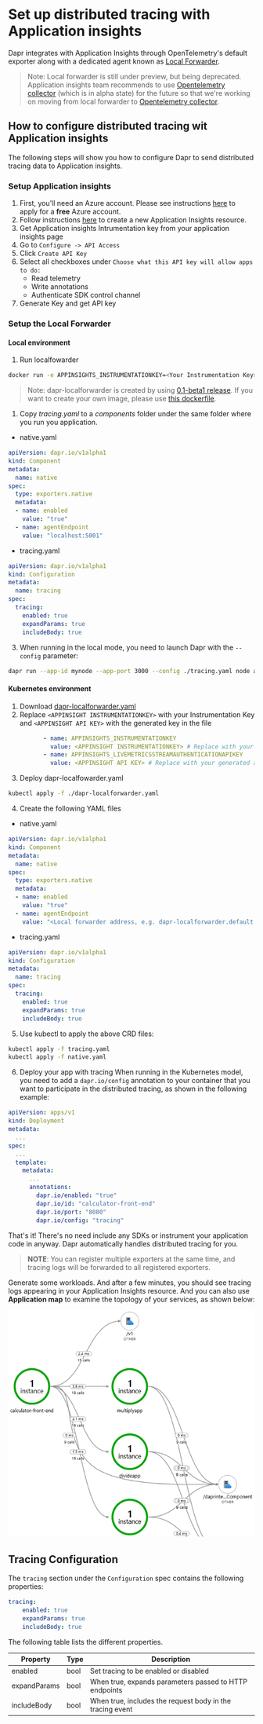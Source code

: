 # Set up distributed tracing with Application insights

Dapr integrates with Application Insights through OpenTelemetry's default exporter along with a dedicated agent known as [Local Forwarder](https://docs.microsoft.com/en-us/azure/azure-monitor/app/opencensus-local-forwarder).

> Note: Local forwarder is still under preview, but being deprecated. Application insights team recommends to use [Opentelemetry collector](https://github.com/open-telemetry/opentelemetry-collector) (which is in alpha state) for the future so that we're working on moving from local forwarder to [Opentelemetry collector](https://github.com/open-telemetry/opentelemetry-collector).

## How to configure distributed tracing wit Application insights

The following steps will show you how to configure Dapr to send distributed tracing data to Application insights.

### Setup Application insights

1. First, you'll need an Azure account. Please see instructions [here](https://azure.microsoft.com/free/) to apply for a **free** Azure account.
2. Follow instructions [here](https://docs.microsoft.com/en-us/azure/azure-monitor/app/create-new-resource) to create a new Application Insights resource.
3. Get Application insights Intrumentation key from your application insights page
4. Go to `Configure -> API Access`
5. Click `Create API Key`
6. Select all checkboxes under `Choose what this API key will allow apps to do:`
   - Read telemetry
   - Write annotations
   - Authenticate SDK control channel
7. Generate Key and get API key

### Setup the Local Forwarder

#### Local environment

1. Run localfowarder

```bash
docker run -e APPINSIGHTS_INSTRUMENTATIONKEY=<Your Instrumentation Key> -e APPINSIGHTS_LIVEMETRICSSTREAMAUTHENTICATIONAPIKEY=<Your API Key> -d -p 50001:50001 daprio/dapr-localforwarder:0.1-beta1
```

> Note: dapr-localforwarder is created by using [0.1-beta1 release](https://github.com/microsoft/ApplicationInsights-LocalForwarder/releases/tag/v0.1-beta1). If you want to create your own image, please use [this dockerfile](./localforwarder/Dockerfile).

1. Copy *tracing.yaml* to a *components* folder under the same folder where you run you application. 

* native.yaml

```yaml
apiVersion: dapr.io/v1alpha1
kind: Component
metadata:
  name: native
spec:
  type: exporters.native
  metadata:
  - name: enabled
    value: "true"
  - name: agentEndpoint
    value: "localhost:5001"
```

* tracing.yaml

```yaml
apiVersion: dapr.io/v1alpha1
kind: Configuration
metadata:
  name: tracing
spec:
  tracing:
    enabled: true
    expandParams: true
    includeBody: true
```

3. When running in the local mode, you need to launch Dapr with the `--config` parameter:

```bash
dapr run --app-id mynode --app-port 3000 --config ./tracing.yaml node app.js
```

#### Kubernetes environment

1. Download [dapr-localforwarder.yaml](./localforwarder/dapr-localforwarder.yaml)
2. Replace `<APPINSIGHT INSTRUMENTATIONKEY>` with your Instrumentation Key and `<APPINSIGHT API KEY>` with the generated key in the file

```yaml
          - name: APPINSIGHTS_INSTRUMENTATIONKEY
            value: <APPINSIGHT INSTRUMENTATIONKEY> # Replace with your ikey
          - name: APPINSIGHTS_LIVEMETRICSSTREAMAUTHENTICATIONAPIKEY
            value: <APPINSIGHT API KEY> # Replace with your generated api key
```

3. Deploy dapr-localfowarder.yaml

```bash
kubectl apply -f ./dapr-localforwarder.yaml
```

4. Create the following YAML files

* native.yaml

```yaml
apiVersion: dapr.io/v1alpha1
kind: Component
metadata:
  name: native
spec:
  type: exporters.native
  metadata:
  - name: enabled
    value: "true"
  - name: agentEndpoint
    value: "<Local forwarder address, e.g. dapr-localforwarder.default.svc.cluster.local:50001>"
```

* tracing.yaml

```yaml
apiVersion: dapr.io/v1alpha1
kind: Configuration
metadata:
  name: tracing
spec:
  tracing:
    enabled: true
    expandParams: true
    includeBody: true
```

5. Use kubectl to apply the above CRD files:

```bash
kubectl apply -f tracing.yaml
kubectl apply -f native.yaml
```

6. Deploy your app with tracing
When running in the Kubernetes model, you need to add a `dapr.io/config` annotation to your container that you want to participate in the distributed tracing, as shown in the following example:

```yaml
apiVersion: apps/v1
kind: Deployment
metadata:
  ...
spec:
  ...
  template:
    metadata:
      ...
      annotations:
        dapr.io/enabled: "true"
        dapr.io/id: "calculator-front-end"
        dapr.io/port: "8080"
        dapr.io/config: "tracing"
```

That's it! There's no need include any SDKs or instrument your application code in anyway. Dapr automatically handles distributed tracing for you.

> **NOTE**: You can register multiple exporters at the same time, and tracing logs will be forwarded to all registered exporters.

Generate some workloads. And after a few minutes, you should see tracing logs appearing in your Application Insights resource. And you can also use **Application map** to examine the topology of your services, as shown below:

![Application map](../../images/azure-monitor.png)

## Tracing Configuration

The `tracing` section under the `Configuration` spec contains the following properties:

```yml
tracing:
    enabled: true
    expandParams: true
    includeBody: true
```

The following table lists the different properties.

Property | Type | Description
---- | ------- | -----------
enabled  | bool | Set tracing to be enabled or disabled
expandParams  | bool | When true, expands parameters passed to HTTP endpoints
includeBody  | bool | When true, includes the request body in the tracing event
